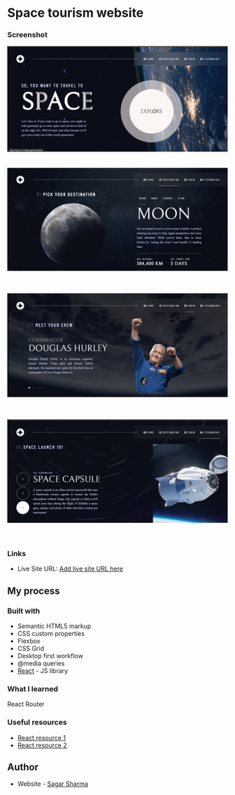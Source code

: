 # Space tourism website

### Screenshot
![](./site-preview-images/Screenshot1-min.png)
<br/><br/><br/>
![](./site-preview-images/Screenshot2-min.png)
<br/><br/><br/>

![](./site-preview-images/Screenshot3-min.png)
<br/><br/><br/>

![](./site-preview-images/Screenshot4-min.png)
<br/><br/><br/>




### Links

- Live Site URL: [Add live site URL here](https://your-live-site-url.com)

## My process

### Built with

- Semantic HTML5 markup
- CSS custom properties
- Flexbox
- CSS Grid
- Desktop first workflow
- @media queries
- [React](https://reactjs.org/) - JS library

### What I learned

React Router

### Useful resources

- [React resource 1](https://scrimba.com/learn/learnreact) 
- [React resource 2](https://www.youtube.com/c/Codevolution) 

## Author

- Website - [Sagar Sharma](https://sagar-io.github.io/)
